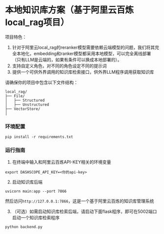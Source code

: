 # 本地知识库方案（基于阿里云百炼local_rag项目）

项目特色：

1. 针对于阿里云local_rag的reranker模型需要依赖云端模型的问题，我们将其完全本地化，embedding和ranker模型都采用本地模型，可以完全离线部署（只有LLM是云端的，如果有条件可以换成本地部署的）。
2. 支持自定义角色，对不同的角色设定不同的提示词
3. 提供一个可供外界调用的知识库检索接口，供外界LLM程序调用获取知识库

请确保你的项目中包含以下文件结构：

```
local_rag/
├── File/
│   ├── Structured
│   ├── Unstructured
├── VectorStore/
│
```

### 环境配置

```
pip install -r requirements.txt
```

### 运行指南

1. 在终端中输入和阿里云百炼API-KEY相关的环境变量

```
export DASHSCOPE_API_KEY=<你的api-key>
```

2. 启动知识库后端

```
uvicorn main:app --port 7866
```

然后访问`http://127.0.0.1:7866`，这是一个基于阿里云百炼的知识库管理系统

3. （可选）如需启动知识库检索后端，请启动下面flask程序，即可在5002端口启动一个知识库检索程序

```
python backend.py
```